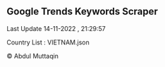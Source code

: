 

## Google Trends Keywords Scraper 
 
Last Update 14-11-2022 , 21:29:57

Country List :
VIETNAM.json



© Abdul Muttaqin 
